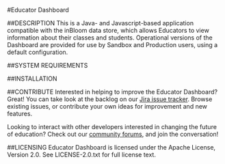 #Educator Dashboard

##DESCRIPTION
This is a Java- and Javascript-based application compatible with the inBloom data store, which allows Educators to view information about their classes and students.  Operational versions of the Dashboard are provided for use by Sandbox and Production users, using a default configuration.

##SYSTEM REQUIREMENTS

##INSTALLATION

##CONTRIBUTE
Interested in helping to improve the Educator Dashboard? Great! You can take look at the backlog on our [Jira issue tracker](https://support.inbloom.org "Jira"). Browse existing issues, or contribute your own ideas for improvement and new features.

Looking to interact with other developers interested in changing the future of education? Check out our [community forums](https://forums.inbloom.org/ "Forums"), and join the conversation!

##LICENSING
Educator Dashboard is licensed under the Apache License, Version 2.0. See LICENSE-2.0.txt for full license text.